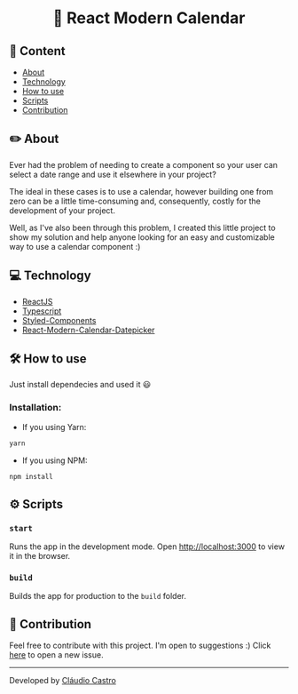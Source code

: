<h1 align="center">
  📅 React Modern Calendar
</h1>

## 📌 Content

- [About](#-about)
- [Technology](#-technology)
- [How to use](#-how-to-use)
- [Scripts](#-scripts)
- [Contribution](#-contribution)

## ✏️ About

Ever had the problem of needing to create a component so your user can select a date range and use it elsewhere in your project?

The ideal in these cases is to use a calendar, however building one from zero can be a little time-consuming and, consequently, costly for the development of your project.

Well, as I've also been through this problem, I created this little project to show my solution and help anyone looking for an easy and customizable way to use a calendar component :)

## 💻 Technology

- [ReactJS](https://reactjs.org/)
- [Typescript](https://www.typescriptlang.org/)
- [Styled-Components](https://styled-components.com/)
- [React-Modern-Calendar-Datepicker](https://kiarash-z.github.io/react-modern-calendar-datepicker/)

## 🛠️ How to use

Just install dependecies and used it 😃

### Installation:
- If you using Yarn:
```bash
yarn
```

- If you using NPM:
```bash
npm install
```

## ⚙️ Scripts

### `start`

Runs the app in the development mode.
Open [http://localhost:3000](http://localhost:3000) to view it in the browser.

### `build`

Builds the app for production to the `build` folder.

## 👋 Contribution 

Feel free to contribute with this project. I'm open to suggestions :)
Click [here](https://github.com/ccastrojr/react-modern-calendar/issues) to open a new issue.


---
Developed by [Cláudio Castro](https://linkedin.com/in/ccastrojr)
